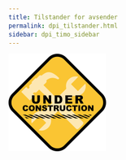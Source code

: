 ```yaml
---
title: Tilstander for avsender
permalink: dpi_tilstander.html
sidebar: dpi_timo_sidebar
---
```


![](/images/dpi/underarbeide.png)